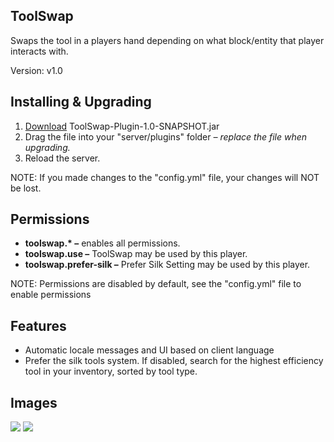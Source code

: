 <h2>ToolSwap</h2>
<p>Swaps the tool in a players hand depending on what block/entity that player interacts with.</p>
<p>Version: v1.0</p>

<h2>Installing & Upgrading</h2>
<ol>
  <li><a href="https://github.com/ArthSena/ToolSwap/releases/download/v1.0-SNAPSHOT/ToolSwap-Plugin-1.0-SNAPSHOT.jar">Download</a> ToolSwap-Plugin-1.0-SNAPSHOT.jar</li>
  <li>Drag the file into your "server/plugins" folder <em>&ndash; replace the file when upgrading.</em></li>
  <li>Reload the server.</li>
</ol>
<p>NOTE: If you made changes to the "config.yml" file, your changes will NOT be lost.</p>

<h2>Permissions</h2>
<ul>
  <li><b>toolswap.* &ndash;</b> enables all permissions.</li>
  <li><b>toolswap.use &ndash;</b> ToolSwap may be used by this player.</li>
  <li><b>toolswap.prefer-silk &ndash;</b> Prefer Silk Setting may be used by this player.</li>
</ul>
<p>NOTE: Permissions are disabled by default, see the "config.yml" file to enable permissions</p>

<h2>Features</h2>
<ul>
    <li>Automatic locale messages and UI based on client language</li>
    <li>Prefer the silk tools system. If disabled, search for the highest efficiency tool in your inventory, sorted by tool type.</li>
</ul>

<h2>Images</h2>
<img src="https://raw.githubusercontent.com/ArtSna/ToolSwap/refs/heads/main/docs/imgs/ToolSwap%20-%20Gif%201.gif" />
<img src="https://raw.githubusercontent.com/ArtSna/ToolSwap/refs/heads/main/docs/imgs/ToolSwap%20-%20Gif%202.gif" />
